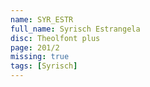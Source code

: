 ```yaml
---
name: SYR_ESTR
full_name: Syrisch Estrangela
disc: Theolfont plus
page: 201/2
missing: true
tags: [Syrisch]
---
```

